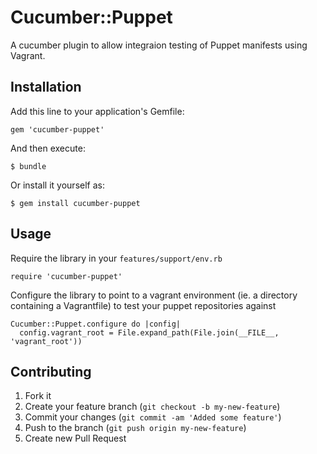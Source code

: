 # Cucumber::Puppet

A cucumber plugin to allow integraion testing of Puppet manifests using Vagrant.

## Installation

Add this line to your application's Gemfile:

    gem 'cucumber-puppet'

And then execute:

    $ bundle

Or install it yourself as:

    $ gem install cucumber-puppet

## Usage

Require the library in your `features/support/env.rb`

    require 'cucumber-puppet'

Configure the library to point to a vagrant environment (ie. a directory containing a Vagrantfile) to test your puppet repositories against

    Cucumber::Puppet.configure do |config|
      config.vagrant_root = File.expand_path(File.join(__FILE__, 'vagrant_root'))

## Contributing

1. Fork it
2. Create your feature branch (`git checkout -b my-new-feature`)
3. Commit your changes (`git commit -am 'Added some feature'`)
4. Push to the branch (`git push origin my-new-feature`)
5. Create new Pull Request
